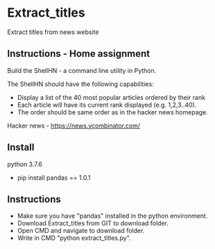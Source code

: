 # Extract_titles
Extract titles from news website

## Instructions - Home assignment
Build the ShellHN - a command line utility in Python.

The ShellHN should have the following capabilities:

- Display a list of the 40 most popular articles ordered by their rank
- Each article will have its current rank displayed (e.g. 1,2,3..40).
- The order should be same order as in the hacker news homepage.

Hacker news - https://news.ycombinator.com/

## Install
python 3.7.6

- pip install pandas == 1.0.1

## Instructions
- Make sure you have "pandas" installed in the python environment.
- Download Extract_titles from GIT to download folder.
- Open CMD and navigate to download folder.
- Write in CMD "python extract_titles.py".
